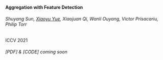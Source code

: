 #### Aggregation with Feature Detection
###### Shuyang Sun, <u>Xiaoyu Yue</u>, Xiaojuan Qi, Wanli Ouyang, Victor Prisacariu, Philip Torr
ICCV 2021
###### [PDF] & [CODE] coming soon
